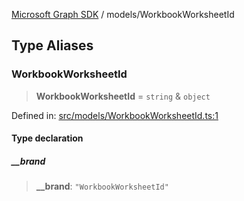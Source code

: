 [Microsoft Graph SDK](../modules.md) / models/WorkbookWorksheetId

## Type Aliases

### WorkbookWorksheetId

> **WorkbookWorksheetId** = `string` & `object`

Defined in: [src/models/WorkbookWorksheetId.ts:1](https://github.com/Future-Secure-AI/microsoft-graph/blob/6f587d043e8277194e9b2feca914ab2cba9d258d/src/models/WorkbookWorksheetId.ts#L1)

#### Type declaration

##### \_\_brand

> **\_\_brand**: `"WorkbookWorksheetId"`
